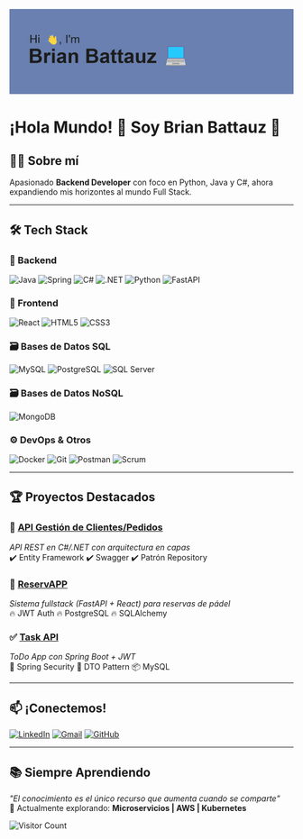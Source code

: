 ![image](https://github.com/Brian13b/Brian13b/blob/main/header.png)

# ¡Hola Mundo! 👋 Soy Brian Battauz 🚀

## 👨‍💻 Sobre mí  
Apasionado **Backend Developer** con foco en Python, Java y C#, ahora expandiendo mis horizontes al mundo Full Stack.

---

## 🛠️ Tech Stack  

### 🔧 Backend  
![Java](https://img.shields.io/badge/Java-ED8B00?style=for-the-badge&logo=openjdk&logoColor=white)
![Spring](https://img.shields.io/badge/Spring-6DB33F?style=for-the-badge&logo=spring&logoColor=white)
![C#](https://img.shields.io/badge/C%23-239120?style=for-the-badge&logo=c-sharp&logoColor=white)
![.NET](https://img.shields.io/badge/.NET-512BD4?style=for-the-badge&logo=dotnet&logoColor=white)
![Python](https://img.shields.io/badge/Python-3776AB?style=for-the-badge&logo=python&logoColor=white)
![FastAPI](https://img.shields.io/badge/FastAPI-009688?style=for-the-badge&logo=fastapi&logoColor=white)

### 🎨 Frontend  
![React](https://img.shields.io/badge/React-61DAFB?style=for-the-badge&logo=react&logoColor=black)
![HTML5](https://img.shields.io/badge/HTML5-E34F26?style=for-the-badge&logo=html5&logoColor=white)
![CSS3](https://img.shields.io/badge/CSS3-1572B6?style=for-the-badge&logo=css3&logoColor=white)

### 🗃️ Bases de Datos SQL
![MySQL](https://img.shields.io/badge/MySQL-4479A1?style=for-the-badge&logo=mysql&logoColor=white)
![PostgreSQL](https://img.shields.io/badge/PostgreSQL-316192?style=for-the-badge&logo=postgresql&logoColor=white)
![SQL Server](https://img.shields.io/badge/SQL_Server-CC2927?style=for-the-badge&logo=microsoft-sql-server&logoColor=white)

### 🗃️ Bases de Datos NoSQL
![MongoDB](https://img.shields.io/badge/-MongoDB-13aa52?style=for-the-badge&logo=mongodb&logoColor=white)

### ⚙️ DevOps & Otros  
![Docker](https://img.shields.io/badge/Docker-2496ED?style=for-the-badge&logo=docker&logoColor=white)
![Git](https://img.shields.io/badge/Git-F05032?style=for-the-badge&logo=git&logoColor=white)
![Postman](https://img.shields.io/badge/Postman-FF6C37?style=for-the-badge&logo=postman&logoColor=white)
![Scrum](https://img.shields.io/badge/Scrum-6DB33F?style=for-the-badge&logo=scrumalliance&logoColor=white)

---

## 🏆 Proyectos Destacados  

### 🛒 [API Gestión de Clientes/Pedidos](https://github.com/Brian13b/SistemaGestionClientesPedidosAPI)  
_API REST en C#/.NET con arquitectura en capas_  
✔️ Entity Framework ✔️ Swagger ✔️ Patrón Repository  

### 🎾 [ReservAPP](https://github.com/Brian13b/ReservAPP-frontend)  
_Sistema fullstack (FastAPI + React) para reservas de pádel_  
🔥 JWT Auth 🔥 PostgreSQL 🔥 SQLAlchemy  

### ✅ [Task API](https://github.com/Brian13b/tasks-api.git)  
_ToDo App con Spring Boot + JWT_  
🔐 Spring Security 🧩 DTO Pattern 📦 MySQL  

---

## 📫 ¡Conectemos!  

[![LinkedIn](https://img.shields.io/badge/LinkedIn-0077B5?style=for-the-badge&logo=linkedin&logoColor=white)](https://www.linkedin.com/in/brian-battauz-75691a217/)
[![Gmail](https://img.shields.io/badge/Gmail-D14836?style=for-the-badge&logo=gmail&logoColor=white)](mailto:brian.nbattauz@gmail.com)
[![GitHub](https://img.shields.io/badge/GitHub-100000?style=for-the-badge&logo=github&logoColor=white)](https://github.com/Brian13b)

---

## 📚 Siempre Aprendiendo  
_"El conocimiento es el único recurso que aumenta cuando se comparte"_  
🔭 Actualmente explorando: **Microservicios | AWS | Kubernetes** 

![Visitor Count](https://komarev.com/ghpvc/?username=Brian13b&color=blueviolet&style=flat-square)
